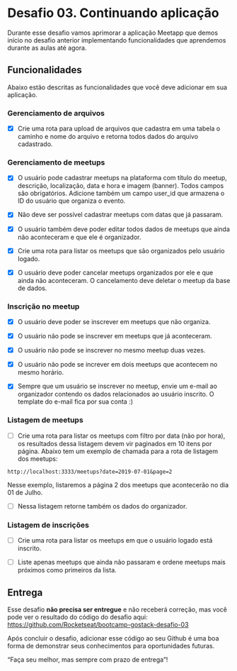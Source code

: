 # Desafio 03. Continuando aplicação

Durante esse desafio vamos aprimorar a aplicação Meetapp que demos início no desafio anterior implementando funcionalidades que aprendemos durante as aulas até agora.

## Funcionalidades

Abaixo estão descritas as funcionalidades que você deve adicionar em sua aplicação.

### Gerenciamento de arquivos

- [x] Crie uma rota para upload de arquivos que cadastra em uma tabela o caminho e nome do arquivo e retorna todos dados do arquivo cadastrado.

### Gerenciamento de meetups

- [x] O usuário pode cadastrar meetups na plataforma com título do meetup, descrição, localização, data e hora e imagem (banner). Todos campos são obrigatórios. Adicione também um campo user_id que armazena o ID do usuário que organiza o evento.

- [x] Não deve ser possível cadastrar meetups com datas que já passaram.

- [x] O usuário também deve poder editar todos dados de meetups que ainda não aconteceram e que ele é organizador.

- [x] Crie uma rota para listar os meetups que são organizados pelo usuário logado.

- [x] O usuário deve poder cancelar meetups organizados por ele e que ainda não aconteceram. O cancelamento deve deletar o meetup da base de dados.

### Inscrição no meetup

- [x] O usuário deve poder se inscrever em meetups que não organiza.

- [x] O usuário não pode se inscrever em meetups que já aconteceram.

- [x] O usuário não pode se inscrever no mesmo meetup duas vezes.

- [x] O usuário não pode se increver em dois meetups que acontecem no mesmo horário.

- [x] Sempre que um usuário se inscrever no meetup, envie um e-mail ao organizador contendo os dados relacionados ao usuário inscrito. O template do e-mail fica por sua conta :)

### Listagem de meetups

- [ ] Crie uma rota para listar os meetups com filtro por data (não por hora), os resultados dessa listagem devem vir paginados em 10 itens por página. Abaixo tem um exemplo de chamada para a rota de listagem dos meetups:

```
http://localhost:3333/meetups?date=2019-07-01&page=2
```

Nesse exemplo, listaremos a página 2 dos meetups que acontecerão no dia 01 de Julho.

- [ ] Nessa listagem retorne também os dados do organizador.

### Listagem de inscrições

- [ ] Crie uma rota para listar os meetups em que o usuário logado está inscrito.

- [ ] Liste apenas meetups que ainda não passaram e ordene meetups mais próximos como primeiros da lista.

## Entrega

Esse desafio **não precisa ser entregue** e não receberá correção, mas você pode ver o resultado do código do desafio aqui: https://github.com/Rocketseat/bootcamp-gostack-desafio-03

Após concluir o desafio, adicionar esse código ao seu Github é uma boa forma de demonstrar seus conhecimentos para oportunidades futuras.

“Faça seu melhor, mas sempre com prazo de entrega”!
